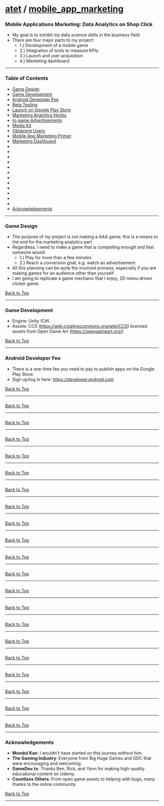 # [atet](https://github.com/atet) / [mobile_app_marketing](https://github.com/atet/mobile_app_marketing)

### Mobile Applications Marketing: Data Analytics on Shop Click

* My goal is to exhibit my data science skills in the business field.
* There are four major parts to my project:
   * 1.) Development of a mobile game
   * 2.) Integration of tools to measure KPIs
   * 3.) Launch and user acquisition
   * 4.) Marketing dashboard

--------------------------------------------------------------------------------------------------

### Table of Contents

* [Game Design](#game-design)
* [Game Development](#game-development)
* [Android Developer Fee](#android-developer-fee)
* [Beta Testing](#)
* [Launch on Google Play Store](#)
* [Marketing Analytics Hooks](#)
* [In-game Advertisements](#)
* [Media Kit](#)
* [Obtaining Users](#)
* [Mobile App Marketing Primer](#)
* [Marketing Dashboard](#)
* [](#)
* [](#)
* [](#)
* [](#)
* [](#)
* [](#)
* [](#)
* [](#)
* [](#)
* [](#)
* [](#)
* [](#)
* [Acknowledgements](#acknowledgements)

--------------------------------------------------------------------------------------------------

### Game Design

* The purpose of my project is not making a AAA game; this is a means to the end for the marketing analytics part.
* Regardless, I need to make a game that is compelling _enough_ and that someone would:
   * 1.) Play for more than a few minutes
   * 2.) Reach a conversion goal, e.g. watch an advertisement
* All this planning can be quite the involved process, especially if you are making games for an audience other than yourself.
* I am going to replicate a game mechanic that I enjoy, 2D menu-driven clicker game.

[Back to Top](#table-of-contents)

--------------------------------------------------------------------------------------------------

### Game Development

* Engine: Unity (C#).
* Assets: CC0 (https://wiki.creativecommons.org/wiki/CC0) licensed assets from Open Game Art (https://opengameart.org/)

[Back to Top](#table-of-contents)

--------------------------------------------------------------------------------------------------

### Android Developer Fee

* There is a one-time fee you need to pay to publish apps on the Google Play Store.
* Sign up/log in here: https://developer.android.com

[Back to Top](#table-of-contents)

--------------------------------------------------------------------------------------------------

### 

[Back to Top](#table-of-contents)

--------------------------------------------------------------------------------------------------

### 

[Back to Top](#table-of-contents)

--------------------------------------------------------------------------------------------------

### 

[Back to Top](#table-of-contents)

--------------------------------------------------------------------------------------------------

### 

[Back to Top](#table-of-contents)

--------------------------------------------------------------------------------------------------

### 

[Back to Top](#table-of-contents)

--------------------------------------------------------------------------------------------------

### 

[Back to Top](#table-of-contents)

--------------------------------------------------------------------------------------------------

### 

[Back to Top](#table-of-contents)

--------------------------------------------------------------------------------------------------

### 

[Back to Top](#table-of-contents)

--------------------------------------------------------------------------------------------------

### 

[Back to Top](#table-of-contents)

--------------------------------------------------------------------------------------------------

### 

[Back to Top](#table-of-contents)

--------------------------------------------------------------------------------------------------

### 

[Back to Top](#table-of-contents)

--------------------------------------------------------------------------------------------------

### 

[Back to Top](#table-of-contents)

--------------------------------------------------------------------------------------------------

### 

[Back to Top](#table-of-contents)

--------------------------------------------------------------------------------------------------

### 

[Back to Top](#table-of-contents)

--------------------------------------------------------------------------------------------------

### 

[Back to Top](#table-of-contents)

--------------------------------------------------------------------------------------------------

### 

[Back to Top](#table-of-contents)

--------------------------------------------------------------------------------------------------

### 

[Back to Top](#table-of-contents)

--------------------------------------------------------------------------------------------------

### 

[Back to Top](#table-of-contents)

--------------------------------------------------------------------------------------------------

### 

[Back to Top](#table-of-contents)

--------------------------------------------------------------------------------------------------

### 

[Back to Top](#table-of-contents)

--------------------------------------------------------------------------------------------------

### Acknowledgements

* **Mondul Kao**: I wouldn't have started on this journey without him.
* **The Gaming Industry**: Everyone from Big Huge Games and GDC that were encouraging and welcoming.
* **GameDev.tv**: Thanks Ben, Rick, and Yann for making high-quality educational content on Udemy.
* **Countless Others**: From open game assets to helping with bugs, many thanks to the online community.

[Back to Top](#table-of-contents)

--------------------------------------------------------------------------------------------------
